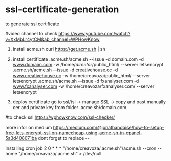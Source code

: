 # ssl-certificate-generation
to generate ssl certificate

#video channel to check
https://www.youtube.com/watch?v=XxMbLr4ytCM&ab_channel=WPHowKnow


1. install acme.sh
curl https://get.acme.sh | sh

2. install certificate
.acme.sh/acme.sh --issue -d domain.com -d www.domaim.com  -w /home/_director_/public_html/  --server letsencrypt
.acme.sh/acme.sh --issue -d creativehouse.cc -d www.creativehouse.cc  -w /home/creavoza/public_html/  --server letsencrypt
.acme.sh/acme.sh --issue -d fxanalyser.com -d www.fxanalyser.com  -w /home/creavoza/fxanalyser.com/  --server letsencrypt

3. deploy certificate
go to ssl/tsl -> manage SSL -> copy and past manually cer and private key from folder .acme.sh/domain.com  


#to check ssl 
https://wphowknow.com/ssl-checker/


more infor on medium 
https://medium.com/@jonathanobise/how-to-setup-free-lets-encrypt-ssl-on-namecheap-using-acme-sh-in-cpanel-5a3d408071ba
dont forget to replace -- 


Installing cron job
2 0 * * * "/home/creavoza/.acme.sh"/acme.sh --cron --home "/home/creavoza/.acme.sh" > /dev/null

